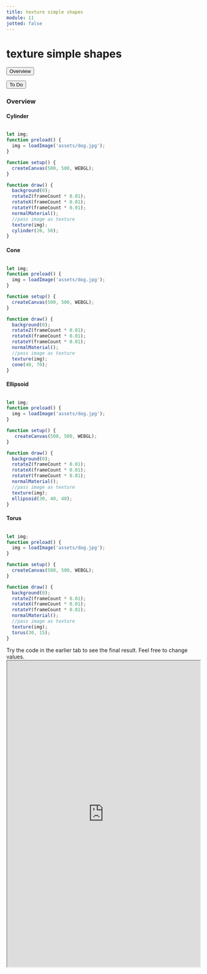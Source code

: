 ```yaml
---
title: texture simple shapes
module: 11
jotted: false
---
```



# texture simple shapes

<div class="tab">
  <button class="tablinks active" onclick="openTab(event, 'Overview')">Overview</button>
 
  <button class="tablinks" onclick="openTab(event, 'todo')">To Do</button>  
</div>

<div id="Overview" class="tabcontent" style="display:block"  >
<div class="tabhtml" markdown="1">

### Overview

#### Cylinder

```js

let img;
function preload() {
  img = loadImage('assets/dog.jpg');
}

function setup() {
  createCanvas(500, 500, WEBGL);
}

function draw() {
  background(0);
  rotateZ(frameCount * 0.01);
  rotateX(frameCount * 0.01);
  rotateY(frameCount * 0.01);
  normalMaterial();
  //pass image as texture
  texture(img);
  cylinder(20, 50);
}
```

#### Cone

```js

let img;
function preload() {
  img = loadImage('assets/dog.jpg');
}

function setup() {
  createCanvas(500, 500, WEBGL);
}

function draw() {
  background(0);
  rotateZ(frameCount * 0.01);
  rotateX(frameCount * 0.01);
  rotateY(frameCount * 0.01);
  normalMaterial();
  //pass image as texture
  texture(img);
  cone(40, 70);
}
```

#### Ellipsoid

```js

let img;
function preload() {
  img = loadImage('assets/dog.jpg');
}

function setup() {
   createCanvas(500, 500, WEBGL);
}

function draw() {
  background(0);
  rotateZ(frameCount * 0.01);
  rotateX(frameCount * 0.01);
  rotateY(frameCount * 0.01);
  normalMaterial();
  //pass image as texture
  texture(img);
  ellipsoid(30, 40, 40);
}
```

#### Torus

```js

let img;
function preload() {
  img = loadImage('assets/dog.jpg');
}

function setup() {
  createCanvas(500, 500, WEBGL);
}

function draw() {
  background(0);
  rotateZ(frameCount * 0.01);
  rotateX(frameCount * 0.01);
  rotateY(frameCount * 0.01);
  normalMaterial();
  //pass image as texture
  texture(img);
  torus(30, 15);
}
```

</div>
</div>


<div id="todo" class="tabcontent">
<div class="tabhtml" markdown="1">
Try the code in the earlier tab to see the final result. Feel free to change values. 

<iframe src="https://editor.p5js.org/michaelcassens/sketches/_6bJYaDgj" width="100%" height="800px"></iframe>
</div>
</div>